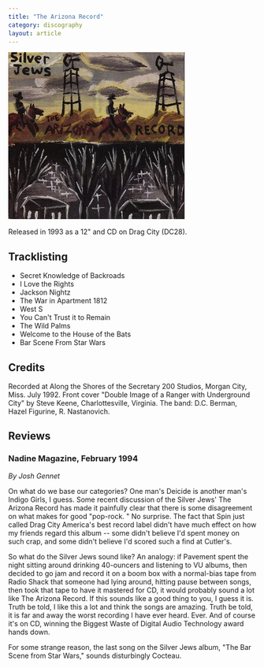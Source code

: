 ```yaml
---
title: "The Arizona Record"
category: discography
layout: article
---
```


![Sleeve](the-arizona-record.jpg)

Released in 1993 as a 12" and CD on Drag City (DC28). 

## Tracklisting

- Secret Knowledge of Backroads
- I Love the Rights
- Jackson Nightz
- The War in Apartment 1812
- West S
- You Can't Trust it to Remain
- The Wild Palms
- Welcome to the House of the Bats
- Bar Scene From Star Wars

## Credits

Recorded at Along the Shores of the Secretary 200 Studios, Morgan City, Miss. July 1992. Front cover "Double Image of a Ranger with Underground City" by Steve Keene, Charlottesville, Virginia. The band: D.C. Berman, Hazel Figurine, R. Nastanovich. 

## Reviews

### Nadine Magazine, February 1994

_By Josh Gennet_

On what do we base our categories? One man's Deicide is another man's Indigo Girls, I guess. Some recent discussion of the Silver Jews' The Arizona Record has made it painfully clear that there is some disagreement on what makes for good "pop-rock. " No surprise. The fact that Spin just called Drag City America's best record label didn't have much effect on how my friends regard this album -- some didn't believe I'd spent money on such crap, and some didn't believe I'd scored such a find at Cutler's.

So what do the Silver Jews sound like? An analogy: if Pavement spent the night sitting around drinking 40-ouncers and listening to VU albums, then decided to go jam and record it on a boom box with a normal-bias tape from Radio Shack that someone had lying around, hitting pause between songs, then took that tape to have it mastered for CD, it would probably sound a lot like The Arizona Record. If this sounds like a good thing to you, I guess it is. Truth be told, I like this a lot and think the songs are amazing. Truth be told, it is far and away the worst recording I have ever heard. Ever. And of course it's on CD, winning the Biggest Waste of Digital Audio Technology award hands down.

For some strange reason, the last song on the Silver Jews album, "The Bar Scene from Star Wars," sounds disturbingly Cocteau.